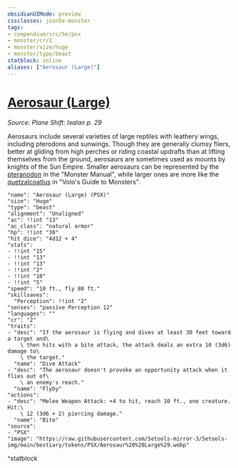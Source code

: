 ```yaml
---
obsidianUIMode: preview
cssclasses: json5e-monster
tags:
- compendium/src/5e/psx
- monster/cr/2
- monster/size/huge
- monster/type/beast
statblock: inline
aliases: ["Aerosaur (Large)"]
---
```

# [Aerosaur (Large)](Mechanics\bestiary\beast/aerosaur-large-psx.md)
*Source: Plane Shift: Ixalan p. 29*  

Aerosaurs include several varieties of large reptiles with leathery wings, including pterodons and sunwings. Though they are generally clumsy fliers, better at gliding from high perches or riding coastal updrafts than at lifting themselves from the ground, aerosaurs are sometimes used as mounts by knights of the Sun Empire. Smaller aerosaurs can be represented by the [pteranodon](Mechanics/bestiary/beast/pteranodon.md) in the "Monster Manual", while larger ones are more like the [quetzalcoatlus](Mechanics/bestiary/beast/quetzalcoatlus-mpmm.md) in "Volo's Guide to Monsters".

```statblock
"name": "Aerosaur (Large) (PSX)"
"size": "Huge"
"type": "beast"
"alignment": "Unaligned"
"ac": !!int "13"
"ac_class": "natural armor"
"hp": !!int "30"
"hit_dice": "4d12 + 4"
"stats":
- !!int "15"
- !!int "13"
- !!int "13"
- !!int "2"
- !!int "10"
- !!int "5"
"speed": "10 ft., fly 80 ft."
"skillsaves":
  "Perception": !!int "2"
"senses": "passive Perception 12"
"languages": ""
"cr": "2"
"traits":
- "desc": "If the aerosaur is flying and dives at least 30 feet toward a target and\
    \ then hits with a bite attack, the attack deals an extra 10 (3d6) damage to\
    \ the target."
  "name": "Dive Attack"
- "desc": "The aerosaur doesn't provoke an opportunity attack when it flies out of\
    \ an enemy's reach."
  "name": "Flyby"
"actions":
- "desc": "Melee Weapon Attack: +4 to hit, reach 10 ft., one creature. Hit:\
    \ 12 (3d6 + 2) piercing damage."
  "name": "Bite"
"source":
- "PSX"
"image": "https://raw.githubusercontent.com/5etools-mirror-3/5etools-img/main/bestiary/tokens/PSX/Aerosaur%20%28Large%29.webp"
```
^statblock